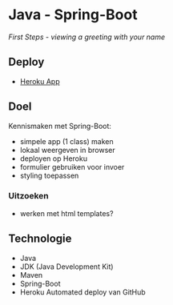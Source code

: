# Java - Spring-Boot
*First Steps - viewing a greeting with your name* 

## Deploy

- [Heroku App](https://hello-you-springboot-2908d926200a.herokuapp.com/)

## Doel

Kennismaken met Spring-Boot: 
- simpele app (1 class) maken
- lokaal weergeven in browser
- deployen op Heroku
- formulier gebruiken voor invoer
- styling toepassen

### Uitzoeken
- werken met html templates?

## Technologie

- Java
- JDK (Java Development Kit)
- Maven
- Spring-Boot
- Heroku Automated deploy van GitHub
